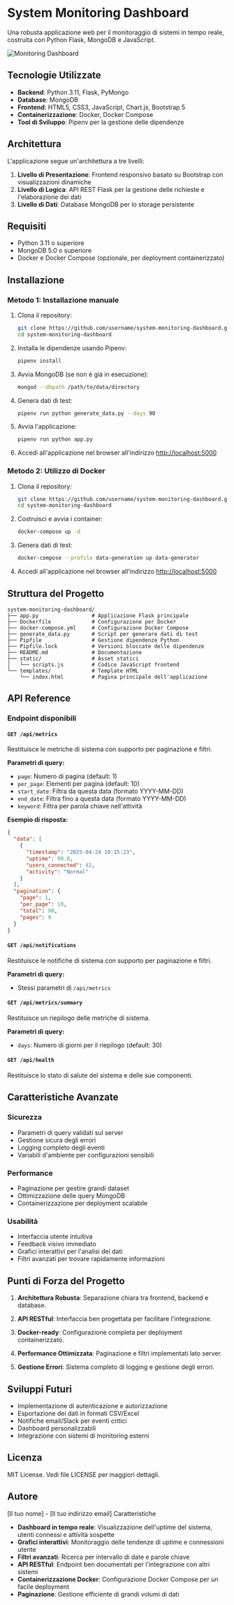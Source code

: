 # System Monitoring Dashboard

Una robusta applicazione web per il monitoraggio di sistemi in tempo reale, costruita con Python Flask, MongoDB e JavaScript.

![Monitoring Dashboard](https://github.com/username/system-monitoring-dashboard/raw/main/screenshot.png)

## Tecnologie Utilizzate

- **Backend**: Python 3.11, Flask, PyMongo
- **Database**: MongoDB
- **Frontend**: HTML5, CSS3, JavaScript, Chart.js, Bootstrap 5
- **Containerizzazione**: Docker, Docker Compose
- **Tool di Sviluppo**: Pipenv per la gestione delle dipendenze

## Architettura

L'applicazione segue un'architettura a tre livelli:

1. **Livello di Presentazione**: Frontend responsivo basato su Bootstrap con visualizzazioni dinamiche
2. **Livello di Logica**: API REST Flask per la gestione delle richieste e l'elaborazione dei dati
3. **Livello di Dati**: Database MongoDB per lo storage persistente

## Requisiti

- Python 3.11 o superiore
- MongoDB 5.0 o superiore
- Docker e Docker Compose (opzionale, per deployment containerizzato)

## Installazione

### Metodo 1: Installazione manuale

1. Clona il repository:
   ```bash
   git clone https://github.com/username/system-monitoring-dashboard.git
   cd system-monitoring-dashboard
   ```

2. Installa le dipendenze usando Pipenv:
   ```bash
   pipenv install
   ```

3. Avvia MongoDB (se non è già in esecuzione):
   ```bash
   mongod --dbpath /path/to/data/directory
   ```

4. Genera dati di test:
   ```bash
   pipenv run python generate_data.py --days 90
   ```

5. Avvia l'applicazione:
   ```bash
   pipenv run python app.py
   ```

6. Accedi all'applicazione nel browser all'indirizzo [http://localhost:5000](http://localhost:5000)

### Metodo 2: Utilizzo di Docker

1. Clona il repository:
   ```bash
   git clone https://github.com/username/system-monitoring-dashboard.git
   cd system-monitoring-dashboard
   ```

2. Costruisci e avvia i container:
   ```bash
   docker-compose up -d
   ```

3. Genera dati di test:
   ```bash
   docker-compose --profile data-generation up data-generator
   ```

4. Accedi all'applicazione nel browser all'indirizzo [http://localhost:5000](http://localhost:5000)

## Struttura del Progetto

```
system-monitoring-dashboard/
├── app.py                 # Applicazione Flask principale
├── Dockerfile             # Configurazione per Docker
├── docker-compose.yml     # Configurazione Docker Compose
├── generate_data.py       # Script per generare dati di test
├── Pipfile                # Gestione dipendenze Python
├── Pipfile.lock           # Versioni bloccate delle dipendenze
├── README.md              # Documentazione
├── static/                # Asset statici
│   └── scripts.js         # Codice JavaScript frontend
└── templates/             # Template HTML
    └── index.html         # Pagina principale dell'applicazione
```

## API Reference

### Endpoint disponibili

#### `GET /api/metrics`

Restituisce le metriche di sistema con supporto per paginazione e filtri.

**Parametri di query:**
- `page`: Numero di pagina (default: 1)
- `per_page`: Elementi per pagina (default: 10)
- `start_date`: Filtra da questa data (formato YYYY-MM-DD)
- `end_date`: Filtra fino a questa data (formato YYYY-MM-DD)
- `keyword`: Filtra per parola chiave nell'attività

**Esempio di risposta:**
```json
{
  "data": [
    {
      "timestamp": "2025-04-24 10:15:23",
      "uptime": 99.8,
      "users_connected": 42,
      "activity": "Normal"
    }
  ],
  "pagination": {
    "page": 1,
    "per_page": 10,
    "total": 90,
    "pages": 9
  }
}
```

#### `GET /api/notifications`

Restituisce le notifiche di sistema con supporto per paginazione e filtri.

**Parametri di query:**
- Stessi parametri di `/api/metrics`

#### `GET /api/metrics/summary`

Restituisce un riepilogo delle metriche di sistema.

**Parametri di query:**
- `days`: Numero di giorni per il riepilogo (default: 30)

#### `GET /api/health`

Restituisce lo stato di salute del sistema e delle sue componenti.

## Caratteristiche Avanzate

### Sicurezza
- Parametri di query validati sul server
- Gestione sicura degli errori
- Logging completo degli eventi
- Variabili d'ambiente per configurazioni sensibili

### Performance
- Paginazione per gestire grandi dataset
- Ottimizzazione delle query MongoDB
- Containerizzazione per deployment scalabile

### Usabilità
- Interfaccia utente intuitiva
- Feedback visivo immediato
- Grafici interattivi per l'analisi dei dati
- Filtri avanzati per trovare rapidamente informazioni

## Punti di Forza del Progetto

1. **Architettura Robusta**: Separazione chiara tra frontend, backend e database.

2. **API RESTful**: Interfaccia ben progettata per facilitare l'integrazione.

3. **Docker-ready**: Configurazione completa per deployment containerizzato.

4. **Performance Ottimizzata**: Paginazione e filtri implementati lato server.

5. **Gestione Errori**: Sistema completo di logging e gestione degli errori.

## Sviluppi Futuri

- Implementazione di autenticazione e autorizzazione
- Esportazione dei dati in formati CSV/Excel
- Notifiche email/Slack per eventi critici
- Dashboard personalizzabili
- Integrazione con sistemi di monitoring esterni

## Licenza

MIT License. Vedi file LICENSE per maggiori dettagli.

## Autore

[Il tuo nome] - [Il tuo indirizzo email] Caratteristiche

- **Dashboard in tempo reale**: Visualizzazione dell'uptime del sistema, utenti connessi e attività sospette
- **Grafici interattivi**: Monitoraggio delle tendenze di uptime e connessioni utente
- **Filtri avanzati**: Ricerca per intervallo di date e parole chiave
- **API RESTful**: Endpoint ben documentati per l'integrazione con altri sistemi
- **Containerizzazione Docker**: Configurazione Docker Compose per un facile deployment
- **Paginazione**: Gestione efficiente di grandi volumi di dati

##